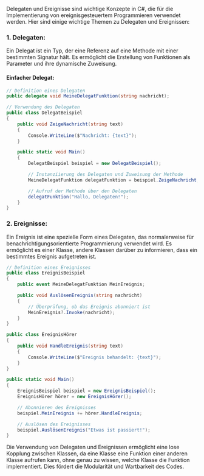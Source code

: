 Delegaten und Ereignisse sind wichtige Konzepte in C#, die für die Implementierung von ereignisgesteuertem Programmieren verwendet werden. Hier sind einige wichtige Themen zu Delegaten und Ereignissen:

### 1. **Delegaten:**
Ein Delegat ist ein Typ, der eine Referenz auf eine Methode mit einer bestimmten Signatur hält. Es ermöglicht die Erstellung von Funktionen als Parameter und ihre dynamische Zuweisung.

#### Einfacher Delegat:
```csharp
// Definition eines Delegaten
public delegate void MeineDelegatFunktion(string nachricht);

// Verwendung des Delegaten
public class DelegatBeispiel
{
    public void ZeigeNachricht(string text)
    {
        Console.WriteLine($"Nachricht: {text}");
    }

    public static void Main()
    {
        DelegatBeispiel beispiel = new DelegatBeispiel();

        // Instanziierung des Delegaten und Zuweisung der Methode
        MeineDelegatFunktion delegatFunktion = beispiel.ZeigeNachricht;

        // Aufruf der Methode über den Delegaten
        delegatFunktion("Hallo, Delegaten!");
    }
}
```

### 2. **Ereignisse:**
Ein Ereignis ist eine spezielle Form eines Delegaten, das normalerweise für benachrichtigungsorientierte Programmierung verwendet wird. Es ermöglicht es einer Klasse, andere Klassen darüber zu informieren, dass ein bestimmtes Ereignis aufgetreten ist.

```csharp
// Definition eines Ereignisses
public class EreignisBeispiel
{
    public event MeineDelegatFunktion MeinEreignis;

    public void AuslösenEreignis(string nachricht)
    {
        // Überprüfung, ob das Ereignis abonniert ist
        MeinEreignis?.Invoke(nachricht);
    }
}

public class EreignisHörer
{
    public void HandleEreignis(string text)
    {
        Console.WriteLine($"Ereignis behandelt: {text}");
    }
}

public static void Main()
{
    EreignisBeispiel beispiel = new EreignisBeispiel();
    EreignisHörer hörer = new EreignisHörer();

    // Abonnieren des Ereignisses
    beispiel.MeinEreignis += hörer.HandleEreignis;

    // Auslösen des Ereignisses
    beispiel.AuslösenEreignis("Etwas ist passiert!");
}
```

Die Verwendung von Delegaten und Ereignissen ermöglicht eine lose Kopplung zwischen Klassen, da eine Klasse eine Funktion einer anderen Klasse aufrufen kann, ohne genau zu wissen, welche Klasse die Funktion implementiert. Dies fördert die Modularität und Wartbarkeit des Codes.